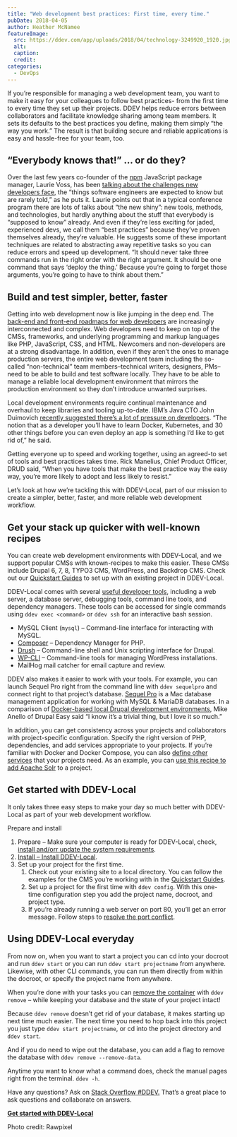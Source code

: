 ```yaml
---
title: "Web development best practices: First time, every time."
pubDate: 2018-04-05
author: Heather McNamee
featureImage:
  src: https://ddev.com/app/uploads/2018/04/technology-3249920_1920.jpg
  alt:
  caption:
  credit:
categories:
  - DevOps
---
```


If you’re responsible for managing a web development team, you want to make it easy for your colleagues to follow best practices- from the first time to every time they set up their projects. DDEV helps reduce errors between collaborators and facilitate knowledge sharing among team members. It sets its defaults to the best practices you define, making them simply “the way you work.” The result is that building secure and reliable applications is easy and hassle-free for your team, too.

## “Everybody knows that!” … or do they?

Over the last few years co-founder of the [npm](https://www.npmjs.com) JavaScript package manager, Laurie Voss, has been [talking about the challenges new developers face,](https://youtu.be/JIJZnF%5FL5KI?t=10m18s) the “things software engineers are expected to know but are rarely told,” as he puts it. Laurie points out that in a typical conference program there are lots of talks about “the new shiny”: new tools, methods, and technologies, but hardly anything about the stuff that everybody is “supposed to know” already. And even if they’re less exciting for jaded, experienced devs, we call them “best practices” because they’ve proven themselves already, they’re valuable. He suggests some of these important techniques are related to abstracting away repetitive tasks so you can reduce errors and speed up development. “It should never take three commands run in the right order with the right argument. It should be one command that says ‘deploy the thing.’ Because you’re going to forget those arguments, you’re going to have to think about them.”

## Build and test simpler, better, faster

Getting into web development now is like jumping in the deep end. The [back-end and front-end roadmaps for web developers](https://ddev.com/ddev-live/web-development-workflows-simplified/) are increasingly interconnected and complex. Web developers need to keep on top of the CMSs, frameworks, and underlying programming and markup languages like PHP, JavaScript, CSS, and HTML. Newcomers and non-developers are at a strong disadvantage. In addition, even if they aren’t the ones to manage production servers, the entire web development team including the so-called “non-technical” team members–technical writers, designers, PMs–need to be able to build and test software locally. They have to be able to manage a reliable local development environment that mirrors the production environment so they don’t introduce unwanted surprises.

Local development environments require continual maintenance and overhaul to keep libraries and tooling up-to-date. IBM’s Java CTO John Duimovich [recently suggested there’s a lot of pressure on developers](https://www.theregister.co.uk/2018/02/22/ibm%5Fjava%5Fcto%5Fjohn%5Fduimovich%5Finterview/). “The notion that as a developer you’ll have to learn Docker, Kubernetes, and 30 other things before you can even deploy an app is something I’d like to get rid of,” he said.

Getting everyone up to speed and working together, using an agreed-to set of tools and best practices takes time. Rick Manelius, Chief Product Officer, DRUD said, “When you have tools that make the best practice way the easy way, you’re more likely to adopt and less likely to resist.”

Let’s look at how we’re tackling this with DDEV-Local, part of our mission to create a simpler, better, faster, and more reliable web development workflow.

## Get your stack up quicker with well-known recipes

You can create web development environments with DDEV-Local, and we support popular CMSs with known-recipes to make this easier. These CMSs include Drupal 6, 7, 8, TYPO3 CMS, WordPress, and Backdrop CMS. Check out our [Quickstart Guides](https://ddev.readthedocs.io/en/latest/users/cli-usage/#quickstart-guides) to set up with an existing project in DDEV-Local.

DDEV-Local comes with several [useful developer tools](https://ddev.readthedocs.io/en/latest/users/developer-tools/), including a web server, a database server, debugging tools, command line tools, and dependency managers. These tools can be accessed for single commands using `ddev exec <command>` or `ddev ssh` for an interactive bash session.

- MySQL Client (`mysql`) – Command-line interface for interacting with MySQL.
- [Composer](https://getcomposer.org/) – Dependency Manager for PHP.
- [Drush](http://www.drush.org/) – Command-line shell and Unix scripting interface for Drupal.
- [WP-CLI](http://wp-cli.org/) – Command-line tools for managing WordPress installations.
- MailHog mail catcher for email capture and review.

DDEV also makes it easier to work with your tools. For example, you can launch Sequel Pro right from the command line with `ddev sequelpro` and connect right to that project’s database. [Sequel Pro](https://www.sequelpro.com/) is a Mac database management application for working with MySQL & MariaDB databases. In a comparison of [Docker-based local Drupal development environments](https://www.drupaleasy.com/blogs/ultimike/2018/03/ddev-docksal-and-lando-comparison), Mike Anello of Drupal Easy said “I know it’s a trivial thing, but I love it so much.”

In addition, you can get consistency across your projects and collaborators with project-specific configuration. Specify the right version of PHP, dependencies, and add services appropriate to your projects. If you’re familiar with Docker and Docker Compose, you can also [define other services](https://ddev.readthedocs.io/en/latest/users/extend/custom-compose-files/) that your projects need. As an example, you can [use this recipe to add Apache Solr](https://ddev.readthedocs.io/en/latest/users/extend/additional-services/#apache-solr) to a project.

## Get started with DDEV-Local

It only takes three easy steps to make your day so much better with DDEV-Local as part of your web development workflow.

Prepare and install

1. Prepare – Make sure your computer is ready for DDEV-Local, check, [install and/orr update the system requirements](https://ddev.readthedocs.io/en/latest/#system-requirements).
2. [Install – Install DDEV-Local](https://ddev.readthedocs.io/en/latest/#installation).
3. Set up your project for the first time.
   1. Check out your existing site to a local directory. You can follow the examples for the CMS you’re working with in the [Quickstart Guides](https://ddev.readthedocs.io/en/latest/users/cli-usage/#quickstart-guides).
   2. Set up a project for the first time with `ddev config`. With this one-time configuration step you add the project name, docroot, and project type.
   3. If you’re already running a web server on port 80, you’ll get an error message. Follow steps to [resolve the port conflict](https://ddev.readthedocs.io/en/latest/users/troubleshooting/#webserver-ports-are-already-occupied-by-another-webserver).

## Using DDEV-Local everyday

From now on, when you want to start a project you can cd into your docroot and run `ddev start` or you can run `ddev start projectname` from anywhere. Likewise, with other CLI commands, you can run them directly from within the docroot, or specify the project name from anywhere.

When you’re done with your tasks you can [remove the container](https://ddev.readthedocs.io/en/latest/users/cli-usage/#removing-a-project) with `ddev remove` – while keeping your database and the state of your project intact!

Because `ddev remove` doesn’t get rid of your database, it makes starting up next time much easier. The next time you need to hop back into this project you just type `ddev start projectname`, or cd into the project directory and `ddev start`.

And if you do need to wipe out the database, you can add a flag to remove the database with `ddev remove --remove-data`.

Anytime you want to know what a command does, check the manual pages right from the terminal. `ddev -h`.

Have any questions? Ask on [Stack Overflow #DDEV.](https://stackoverflow.com/questions/tagged/ddev) That’s a great place to ask questions and collaborate on answers.

**[Get started with DDEV-Local](/get-started/)**

Photo credit: Rawpixel
